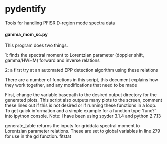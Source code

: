 # pydentify
Tools for handling PFISR D-region mode spectra data

#### gamma_mom_sc.py
This program does two things. 

1: finds the spectral moment to Lorentzian parameter (doppler shift, gamma/HWHM) forward and inverse relations 

2: a first try at an automated EPP detection algorithm using these relations  

There are a number of functions in this script, this document explains how they work together, and any modifications that need to be made 

First, change the variable basepath to the desired output directory for the generated plots. This script also outputs many plots to the screen, comment these lines out if this is not desired or if running these functions in a loop. To get quick information and a simple example for a function type 'func?' into ipython console. Note: I have been using spyder 3.1.4 and python 2.7.13 

generate_table returns the inputs for griddata spectral moment to Lorentzian parameter relations. These are set to global variables in line 279 for use in the gd function. fitstat  
